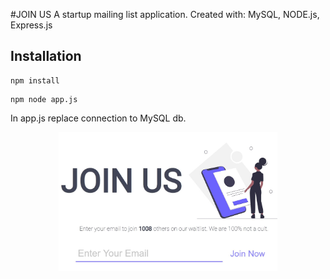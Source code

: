 #JOIN US
A startup mailing list application.
Created with: MySQL, NODE.js, Express.js

## Installation

```
npm install
```

```
npm node app.js
```

In app.js replace connection to MySQL db.

<p align="center">
  <img src="public/demo.JPG" width="350" title="demo" atl="demo">
</p>


